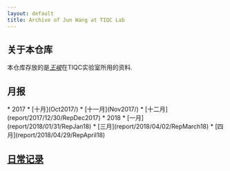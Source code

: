 ```yaml
---
layout: default
title: Archive of Jun Wang at TIQC Lab
---
```


## 关于本仓库
本仓库存放的是[*王峻*](exlink)在TIQC实验室所用的资料.

<h2><a name='report'>月报</a></h2>
* 2017
	* [十月](Oct2017/)
	* [十一月](Nov2017/)
	* [十二月](report/2017/12/30/RepDec2017)
* 2018
	* [一月](report/2018/01/31/RepJan18)
	* [三月](report/2018/04/02/RepMarch18)
	* [四月](report/2018/04/29/RepApril18)

<h2><a href='WorkNote'>日常记录</a></h2>